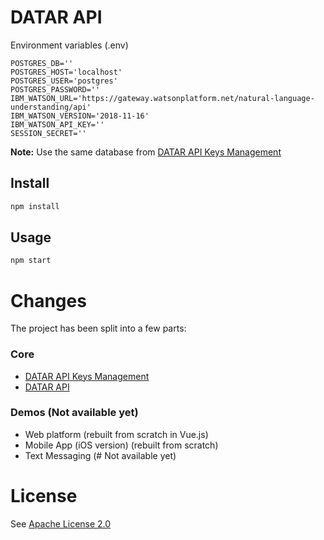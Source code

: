 
# DATAR API
Environment variables (.env)

    POSTGRES_DB=''
    POSTGRES_HOST='localhost'
    POSTGRES_USER='postgres'
    POSTGRES_PASSWORD=''
    IBM_WATSON_URL='https://gateway.watsonplatform.net/natural-language-understanding/api'
    IBM_WATSON_VERSION='2018-11-16'
    IBM_WATSON_API_KEY=''
    SESSION_SECRET=''
**Note:** Use the same database from [DATAR API Keys Management](https://github.com/va2ron1/datar-management)
## Install

```bash
npm install
```

## Usage

```bash
npm start
```
# Changes
The project has been split into a few parts:
### Core

- [DATAR API Keys Management](https://github.com/va2ron1/datar-management)
- [DATAR API](https://github.com/va2ron1/datar-api)
### Demos (Not available yet)
- Web platform (rebuilt from scratch in Vue.js)
- Mobile App (iOS version) (rebuilt from scratch)
- Text Messaging (# Not available yet)
# License
See [Apache License 2.0](https://github.com/va2ron1/datar-node-api/blob/master/LICENSE)

